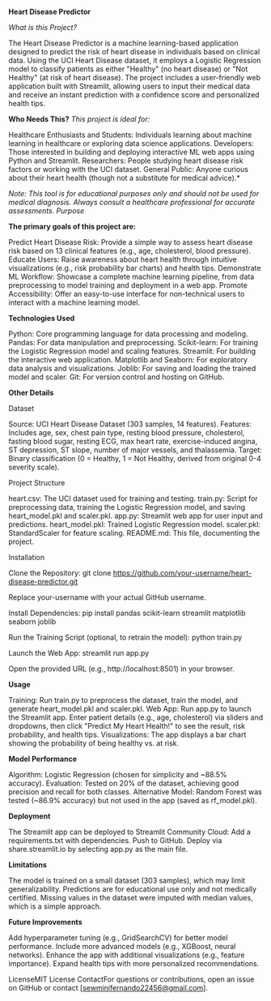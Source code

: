 **Heart Disease Predictor**


*What is this Project?*

The Heart Disease Predictor is a machine learning-based application designed to predict the risk of heart disease in individuals based on clinical data. Using the UCI Heart Disease dataset, it employs a Logistic Regression model to classify patients as either "Healthy" (no heart disease) or "Not Healthy" (at risk of heart disease). The project includes a user-friendly web application built with Streamlit, allowing users to input their medical data and receive an instant prediction with a confidence score and personalized health tips.

**Who Needs This?**
*This project is ideal for:*

Healthcare Enthusiasts and Students: Individuals learning about machine learning in healthcare or exploring data science applications.
Developers: Those interested in building and deploying interactive ML web apps using Python and Streamlit.
Researchers: People studying heart disease risk factors or working with the UCI dataset.
General Public: Anyone curious about their heart health (though not a substitute for medical advice).*

*Note: This tool is for educational purposes only and should not be used for medical diagnosis. Always consult a healthcare professional for accurate assessments.
Purpose*


**The primary goals of this project are:**

Predict Heart Disease Risk: Provide a simple way to assess heart disease risk based on 13 clinical features (e.g., age, cholesterol, blood pressure).
Educate Users: Raise awareness about heart health through intuitive visualizations (e.g., risk probability bar charts) and health tips.
Demonstrate ML Workflow: Showcase a complete machine learning pipeline, from data preprocessing to model training and deployment in a web app.
Promote Accessibility: Offer an easy-to-use interface for non-technical users to interact with a machine learning model.

**Technologies Used**

Python: Core programming language for data processing and modeling.
Pandas: For data manipulation and preprocessing.
Scikit-learn: For training the Logistic Regression model and scaling features.
Streamlit: For building the interactive web application.
Matplotlib and Seaborn: For exploratory data analysis and visualizations.
Joblib: For saving and loading the trained model and scaler.
Git: For version control and hosting on GitHub.

**Other Details**

Dataset

Source: UCI Heart Disease Dataset (303 samples, 14 features).
Features: Includes age, sex, chest pain type, resting blood pressure, cholesterol, fasting blood sugar, resting ECG, max heart rate, exercise-induced angina, ST depression, ST slope, number of major vessels, and thalassemia.
Target: Binary classification (0 = Healthy, 1 = Not Healthy, derived from original 0-4 severity scale).

Project Structure

heart.csv: The UCI dataset used for training and testing.
train.py: Script for preprocessing data, training the Logistic Regression model, and saving heart_model.pkl and scaler.pkl.
app.py: Streamlit web app for user input and predictions.
heart_model.pkl: Trained Logistic Regression model.
scaler.pkl: StandardScaler for feature scaling.
README.md: This file, documenting the project.

Installation

Clone the Repository:
git clone https://github.com/your-username/heart-disease-predictor.git

Replace your-username with your actual GitHub username.

Install Dependencies:
pip install pandas scikit-learn streamlit matplotlib seaborn joblib


Run the Training Script (optional, to retrain the model):
python train.py


Launch the Web App:
streamlit run app.py

Open the provided URL (e.g., http://localhost:8501) in your browser.


**Usage**

Training: Run train.py to preprocess the dataset, train the model, and generate heart_model.pkl and scaler.pkl.
Web App: Run app.py to launch the Streamlit app. Enter patient details (e.g., age, cholesterol) via sliders and dropdowns, then click "Predict My Heart Health!" to see the result, risk probability, and health tips.
Visualizations: The app displays a bar chart showing the probability of being healthy vs. at risk.

**Model Performance**

Algorithm: Logistic Regression (chosen for simplicity and ~88.5% accuracy).
Evaluation: Tested on 20% of the dataset, achieving good precision and recall for both classes.
Alternative Model: Random Forest was tested (~86.9% accuracy) but not used in the app (saved as rf_model.pkl).

**Deployment**

The Streamlit app can be deployed to Streamlit Community Cloud:
Add a requirements.txt with dependencies.
Push to GitHub.
Deploy via share.streamlit.io by selecting app.py as the main file.



**Limitations**

The model is trained on a small dataset (303 samples), which may limit generalizability.
Predictions are for educational use only and not medically certified.
Missing values in the dataset were imputed with median values, which is a simple approach.

**Future Improvements**

Add hyperparameter tuning (e.g., GridSearchCV) for better model performance.
Include more advanced models (e.g., XGBoost, neural networks).
Enhance the app with additional visualizations (e.g., feature importance).
Expand health tips with more personalized recommendations.

LicenseMIT License
ContactFor questions or contributions, open an issue on GitHub or contact [sewminifernando22456@gmail.com].
